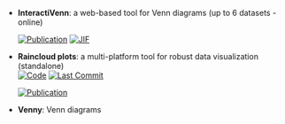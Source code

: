 



- **InteractiVenn**: a web-based tool for Venn diagrams (up to 6 datasets - online)  

    [![Publication](https://img.shields.io/badge/Publication-Citations:1762-blue?style=for-the-badge&logo=bookstack)](https://doi.org/10.1186/s12859-015-0611-3) 
    [![JIF](https://img.shields.io/badge/Impact_Factor-2.90-purple?style=for-the-badge&logo=academia)](https://doi.org/10.1186/s12859-015-0611-3)



- **Raincloud plots**: a multi-platform tool for robust data visualization (standalone)  
    [![Code](https://img.shields.io/github/stars/RainCloudPlots/RainCloudPlots?style=for-the-badge&logo=github)](https://github.com/RainCloudPlots/RainCloudPlots) 
    [![Last Commit](https://img.shields.io/github/last-commit/RainCloudPlots/RainCloudPlots?style=for-the-badge&logo=github)](https://github.com/RainCloudPlots/RainCloudPlots) 

    [![Publication](https://img.shields.io/badge/Publication-Citations:303-blue?style=for-the-badge&logo=bookstack)](https://doi.org/10.12688/wellcomeopenres.15191.2) 



- **Venny**: Venn diagrams  



